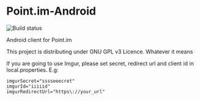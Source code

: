 Point.im-Android
================
![Build status](https://travis-ci.org/Tishka17/Point.im-Android.svg?branch=rx)
 
Android client for Point.im

This project is distributing under GNU GPL v3 Licence. Whatever it means


If you are going to use Imgur, please set secret, redirect url and client id in local.properties. E.g:
```
imgurSecret="sssseeecret"
imgurId="iiiiid"
imgurRedirectUrl="https\://your_url"
```
